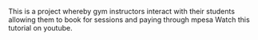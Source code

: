 This is a project whereby gym instructors interact with their students allowing them to book for sessions and paying through mpesa
Watch this tutorial on youtube.
